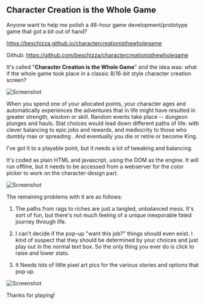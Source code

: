 Character Creation is the Whole Game
------------------------------------

Anyone want to help me polish a 48-hour game development/prototype game that got a bit out of hand?

https://beschizza.github.io/charactercreationisthewholegame

Github: https://github.com/beschizza/charactercreationisthewholegame

It's called "**Character Creation is the Whole Game**" and the idea was: what if the whole game took place in a classic 8/16-bit style character creation screen?


![Screenshot](https://cdn-enterprise.discourse.org/boingboing/uploads/default/optimized/3X/8/7/8723e53688d00f9147978e466c7a1eb33075281d_1_690x432.JPG "Screenshot")



When you spend one of your allocated points, your character ages and automatically experiences the adventures that in life might have resulted in greater strength, wisdom or skill. Random events take place -- dungeon plunges and hauls.  Stat choices would lead down different paths of life: with clever balancing to epic jobs and rewards, and mediocrity to those who dumbly max or spreading . And eventually you die or retire or become King.

I've got it to a playable point, but it needs a lot of tweaking and balancing.

It's coded as plain HTML and javascript, using the DOM as the engine. It will run offline, but it needs to be accessed from a webserver for the color picker to work on the character-design part.


![Screenshot](https://cdn-enterprise.discourse.org/boingboing/uploads/default/optimized/3X/a/a/aaaa29e3fc063b0c75c67bc8b2f37bdf98543b85_1_690x421.JPG "Screenshot")


The remaining problems with it are as follows:

1. The paths from rags to riches are just a tangled, unbalanced mess. It's sort of fun, but there's not much feeling of a unique inexporable fated journey through life. 

2. I can't decide if the pop-up "want this job?" things should even exist. I kind of suspect that they should be determined by your choices and just play out in the normal text box. So the only thing you ever do is click to raise and lower stats.

3. It Needs lots of little pixel art pics for the various stories and options that pop up. 

![Screenshot](https://cdn-enterprise.discourse.org/boingboing/uploads/default/optimized/3X/0/6/063d47731f2be23a39de24f064927573b4c864c4_1_690x432.JPG "Screenshot")

Thanks for playing!